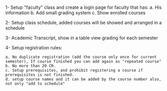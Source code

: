1- Setup "faculty" class and create a login page for faculty that has:
	a. His information
	b. Add small grading system
	c. Show enrolled courses

2- Setup class schedule, added courses will be showed and arranged in a schedule

3- Academic Transcript, show in a table view grading for each semester

4- Setup registration rules:

	a. No duplicate registration (add the course only once for current semester), If course finished you can add again as "repeated course"
	b. No more than 20 CR.
	c. Setup prerequisites, and prohibit registering a course if prerequisites is not finished.
	d. setup course names and it can be added by the course number also, not only "add to schedule"
  
